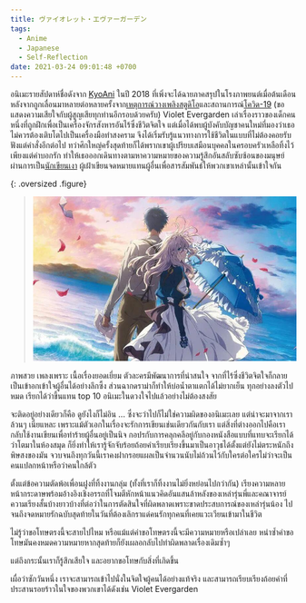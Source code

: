 ```yaml
---
title: ヴァイオレット・エヴァーガーデン
tags:
  - Anime
  - Japanese
  - Self-Reflection
date: 2021-03-24 09:01:48 +0700
---
```


อนิเมะรายสัปดาห์ชื่อดังจาก [KyoAni][] ในปี 2018 ที่เพิ่งจะได้ฉายภาคสรุปในโรงภาพยนต์เมื่อต้นเดือน หลังจากถูกเลื่อนมาหลายต่อหลายครั้งจาก[เหตุการณ์วางเพลิงสตูดิโอ][arson attack]และสถานการณ์[โควิด-19][covid-19] (ขอแสดงความเสียใจกับผู้สูญเสียทุกท่านอีกรอบด้วยครับ) Violet Evergarden เล่าเรื่องราวของเด็กคนหนึ่งที่ถูกฝึกเพื่อเป็นเครื่องจักรสังหารอันไร้ซึ่งชีวิตจิตใจ แต่เมื่อได้พบผู้บังคับบัญชาคนใหม่ที่มองว่าเธอไม่ควรต้องเติบโตไปเป็นเครื่องมือทำสงคราม จึงได้เริ่มรับรู้แนวทางการใช้ชีวิตในแบบที่ไม่ต้องคอยรับฟังแต่คำสั่งอีกต่อไป ทว่าศึกใหญ่ครั้งสุดท้ายก็ได้พรากเขาผู้เปรียบเสมือนบุคคลในครอบครัวเหลือทิ้งไว้เพียงแต่คำบอกรัก ทำให้เธอออกเดินทางตามหาความหมายของความรู้สึกอันสลับซับซ้อนของมนุษย์ผ่านการเป็น[นักเขียนเงา][ghostwriter] ผู้เฝ้าเขียนจดหมายแทนผู้อื่นเพื่อสารสัมพันธ์ให้พวกเขาเหล่านั้นเข้าใจกัน

{: .oversized .figure}
> ![](/images/cover/violet-evergarden.jpg)

ภาพสวย เพลงเพราะ เนื้อเรื่องยอดเยี่ยม ตัวละครมีพัฒนาการที่น่าสนใจ จากที่ไร้ซึ่งชีวิตจิตใจก็กลายเป็นเข้าอกเข้าใจผู้อื่นได้อย่างลึกซึ้ง ส่วนฉากดราม่าก็ทำให้บ่อน้ำตาแตกได้ไม่ยากเย็น ทุกอย่างลงตัวไปหมด เรียกได้ว่าขึ้นแทน top 10 อนิเมะในดวงใจไปแล้วอย่างไม่ต้องสงสัย

จะติดอยู่อย่างเดียวก็คือ ดูยังไงก็ไม่อิน ... ซึ่งจะว่าไปก็ไม่ใช่ความผิดของอนิเมะเลย แต่น่าจะมาจากเราล้วนๆ เนี่ยแหละ เพราะแม้ตัวเอกในเรื่องจะรักการเขียนเช่นเดียวกันกับเรา แต่สิ่งที่ต่างออกไปคือเรากลับใช้งานเขียนเพื่อทำร้ายผู้อื่นอยู่เป็นนิจ กอปรกับการคลุกคลีอยู่กับกองหนังสือแบบที่แทบจะเรียกได้ว่าโตมาในห้องสมุด ก็ยิ่งทำให้เรารู้จักจับร้อยถ้อยคำเรียบเรียงขึ้นมาเป็นอาวุธได้ตั้งแต่ยังไม่ตระหนักถึงพิษสงของมัน จวบจนถึงทุกวันนี้เราคงฝากรอยแผลเป็นจำนวนนับไม่ถ้วนไว้กับใครต่อใครไม่ว่าจะเป็นคนแปลกหน้าหรือว่าคนใกล้ตัว

ตั้งแต่ข้อความตัดพ้อเพื่อนฝูงที่ทิ้งงานกลุ่ม (ทั้งที่เราก็ทิ้งงานไม่ยิ่งหย่อนไปกว่ากัน) เรียงความหลายหน้ากระดาษพร้อมอ้างอิงเชิงอรรถที่โจมตีหักหน้าแนวคิดอันแสนล้าหลังของเหล่ารุ่นพี่และคณาจารย์ ความเรียงสั้นบ้างยาวบ้างที่ต่อว่าในการตัดสินใจที่ผิดพลาดเพราะขาดประสบการณ์ของเหล่ารุ่นน้อง ไปจนถึงจดหมายรักฉบับสุดท้ายในวันที่ต้องเลิกราแด่คนรักทุกคนที่เคยแวะเวียนเข้ามาในชีวิต

ไม่รู้ว่าขอโทษตรงนี้จะสายไปไหม หรือแม้แต่คำขอโทษตรงนี้จะมีความหมายหรือเปล่าเลย หนำซ้ำคำขอโทษมันคงหมดความหมายหากสุดท้ายก็ยังเผลอกลับไปทำผิดพลาดเรื่องเดิมซ้ำๆ

แต่ถึงกระนั้นเราก็รู้สึกเสียใจ และอยากขอโทษกับสิ่งที่เกิดขึ้น

เผื่อว่าซักวันหนึ่ง เราจะสามารถเข้าไปนั่งในจิตใจผู้คนได้อย่างแท้จริง และสามารถเรียบเรียงถ้อยคำที่ประสานรอยร้าวในใจของพวกเขาได้ดังเช่น Violet Evergarden



[KyoAni]: //en.wikipedia.org/wiki/Kyoto_Animation
[arson attack]: //en.wikipedia.org/wiki/Kyoto_Animation_arson_attack
[covid-19]: //en.wikipedia.org/wiki/COVID-19_pandemic
[ghostwriter]://en.wikipedia.org/wiki/Ghostwriter

